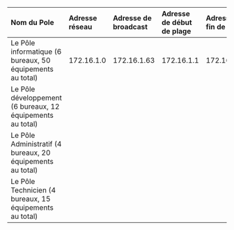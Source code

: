Nom du Pole | Adresse réseau | Adresse de broadcast | Adresse de début de plage | Adresse de fin de plage |
|:-----|:-----|:----|:-----|:-----|
|Le Pôle informatique (6 bureaux,  50 équipements au total) |172.16.1.0 | 172.16.1.63 |172.16.1.1 |172.16.1.62 |
|Le Pôle développement (6 bureaux, 12 équipements au total) |  |  |  | |
|Le Pôle Administratif (4 bureaux,  20 équipements au total) ||  |  |  |
|Le Pôle Technicien (4 bureaux, 15 équipements au total) | | |  |  | 
